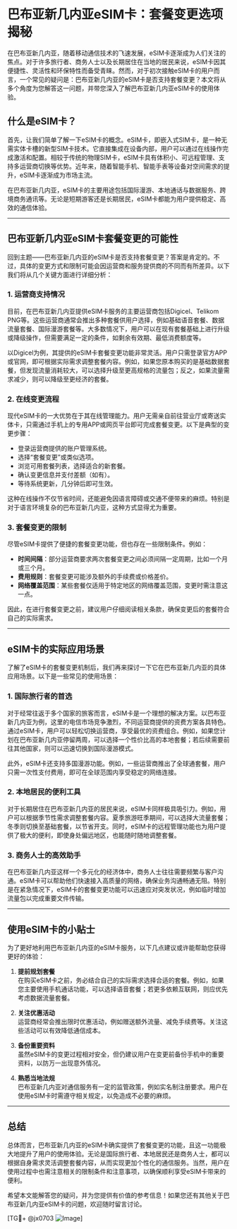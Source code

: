 # 巴布亚新几内亚eSIM卡：套餐变更选项揭秘

在巴布亚新几内亚，随着移动通信技术的飞速发展，eSIM卡逐渐成为人们关注的焦点。对于许多旅行者、商务人士以及长期居住在当地的居民来说，eSIM卡因其便捷性、灵活性和环保特性而备受青睐。然而，对于初次接触eSIM卡的用户而言，一个常见的疑问是：巴布亚新几内亚的eSIM卡是否支持套餐变更？本文将从多个角度为您解答这一问题，并带您深入了解巴布亚新几内亚eSIM卡的使用体验。

## 什么是eSIM卡？

首先，让我们简单了解一下eSIM卡的概念。eSIM卡，即嵌入式SIM卡，是一种无需实体卡槽的新型SIM卡技术。它直接集成在设备内部，用户可以通过在线操作完成激活和配置。相较于传统的物理SIM卡，eSIM卡具有体积小、可远程管理、支持多运营商切换等优势。近年来，随着智能手机、智能手表等设备对空间需求的提升，eSIM卡逐渐成为市场主流。

在巴布亚新几内亚，eSIM卡的主要用途包括国际漫游、本地通话与数据服务、跨境商务通讯等。无论是短期游客还是长期居民，eSIM卡都能为用户提供稳定、高效的通信体验。

---

## 巴布亚新几内亚eSIM卡套餐变更的可能性

回到主题——巴布亚新几内亚的eSIM卡是否支持套餐变更？答案是肯定的。不过，具体的变更方式和限制可能会因运营商和服务提供商的不同而有所差异。以下我们将从几个关键方面进行详细分析：

### 1. **运营商支持情况**
目前，在巴布亚新几内亚提供eSIM卡服务的主要运营商包括Digicel、Telikom PNG等。这些运营商通常会推出多种套餐供用户选择，例如基础语音套餐、数据流量套餐、国际漫游套餐等。大多数情况下，用户可以在现有套餐基础上进行升级或降级操作，但需要满足一定的条件，如剩余有效期、最低消费额度等。

以Digicel为例，其提供的eSIM卡套餐变更功能非常灵活。用户只需登录官方APP或官网，即可根据实际需求调整套餐内容。例如，如果您原本购买的是基础数据套餐，但发现流量消耗较大，可以选择升级至更高规格的流量包；反之，如果流量需求减少，则可以降级至更经济的套餐。

### 2. **在线变更流程**
现代eSIM卡的一大优势在于其在线管理能力。用户无需亲自前往营业厅或寄送实体卡，只需通过手机上的专用APP或网页平台即可完成套餐变更。以下是典型的变更步骤：

- 登录运营商提供的账户管理系统。
- 选择“套餐变更”或类似选项。
- 浏览可用套餐列表，选择适合的新套餐。
- 确认变更信息并支付差额（如有）。
- 等待系统更新，几分钟后即可生效。

这种在线操作不仅节省时间，还能避免因语言障碍或交通不便带来的麻烦。特别是对于语言环境复杂的巴布亚新几内亚，这种方式显得尤为重要。

### 3. **套餐变更的限制**
尽管eSIM卡提供了便捷的套餐变更功能，但也存在一些限制条件。例如：
- **时间间隔**：部分运营商要求两次套餐变更之间必须间隔一定周期，比如一个月或三个月。
- **费用规则**：套餐变更可能涉及额外的手续费或价格差价。
- **网络覆盖范围**：某些套餐仅适用于特定地区的网络覆盖范围，变更时需注意这一点。

因此，在进行套餐变更之前，建议用户仔细阅读相关条款，确保变更后的套餐符合自己的实际需求。

---

## eSIM卡的实际应用场景

了解了eSIM卡的套餐变更机制后，我们再来探讨一下它在巴布亚新几内亚的具体应用场景。以下是一些常见的使用场景：

### 1. **国际旅行者的首选**
对于经常往返于多个国家的旅客而言，eSIM卡是一个理想的解决方案。以巴布亚新几内亚为例，这里的电信市场竞争激烈，不同运营商提供的资费方案各具特色。通过eSIM卡，用户可以轻松切换运营商，享受最优的资费组合。例如，如果您计划在巴布亚新几内亚停留两周，可以选择一个性价比高的本地套餐；若后续需要前往其他国家，则可以迅速切换到国际漫游模式。

此外，eSIM卡还支持多国漫游功能。例如，一些运营商推出了全球通套餐，用户只需一次性支付费用，即可在全球范围内享受稳定的网络连接。

### 2. **本地居民的便利工具**
对于长期居住在巴布亚新几内亚的居民来说，eSIM卡同样极具吸引力。例如，用户可以根据季节性需求调整套餐内容。夏季旅游旺季期间，可以选择大流量套餐；冬季则切换至基础套餐，以节省开支。同时，eSIM卡的远程管理功能也为用户提供了极大的便利，即使身处偏远地区，也能随时随地调整套餐。

### 3. **商务人士的高效助手**
在巴布亚新几内亚这样一个多元化的经济体中，商务人士往往需要频繁与客户沟通。eSIM卡可以帮助他们快速接入高质量的网络，确保业务沟通畅通无阻。特别是在紧急情况下，eSIM卡的套餐变更功能可以迅速应对突发状况，例如临时增加流量包以完成重要文件传输。

---

## 使用eSIM卡的小贴士

为了更好地利用巴布亚新几内亚的eSIM卡服务，以下几点建议或许能帮助您获得更好的体验：

1. **提前规划套餐**  
   在购买eSIM卡之前，务必结合自己的实际需求选择合适的套餐。例如，如果您主要使用手机通话功能，可以选择语音套餐；若更多依赖互联网，则应优先考虑数据流量套餐。

2. **关注优惠活动**  
   运营商经常会推出限时优惠活动，例如赠送额外流量、减免手续费等。关注这些活动可以有效降低通信成本。

3. **备份重要资料**  
   虽然eSIM卡的变更过程相对安全，但仍建议用户在变更前备份手机中的重要资料，以防万一出现意外情况。

4. **熟悉当地法规**  
   巴布亚新几内亚对通信服务有一定的监管政策，例如实名制注册要求。用户在使用eSIM卡时需遵守相关规定，以免造成不必要的麻烦。

---

## 总结

总体而言，巴布亚新几内亚的eSIM卡确实提供了套餐变更的功能，且这一功能极大地提升了用户的使用体验。无论是国际旅行者、本地居民还是商务人士，都可以根据自身需求灵活调整套餐内容，从而实现更加个性化的通信服务。当然，用户在使用过程中也需注意相关的限制条件和注意事项，以确保顺利享受eSIM卡带来的便利。

希望本文能解答您的疑问，并为您提供有价值的参考信息！如果您还有其他关于巴布亚新几内亚eSIM卡的问题，欢迎随时留言讨论。

[TG💪+ @jx0703 ![Image](https://github.com/user-attachments/assets/dbca1d08-cadb-493c-b0ec-ad6f7a83f270)]